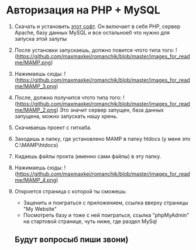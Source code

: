 # Авторизация на PHP + MySQL

1. Скачать и установить [этот софт](https://www.mamp.info/ru/). Он включает в себя PHP, сервер Apache, 
   базу данных MySQL и все остальноеб что нужно для запуска этой залупы
2. После установки запускаешь, должно повится чтото типа того:
   !(https://github.com/maxmaxkei/romanchik/blob/master/images_for_readme/MAMP.png)
3. Нажимаешь сюды:
   !(https://github.com/maxmaxkei/romanchik/blob/master/images_for_readme/MAMP_3.png)
4. После, должно получится чтото типа того:
   !(https://github.com/maxmaxkei/romanchik/blob/master/images_for_readme/MAMP_2.png)
   Это значит сервер запущен, база данных запущена, можно запускать нашу хрень.
5. Скачиваешь проект с гитхаба.
6. Заходишь в папку, где установлено MAMP в папку htdocs (у меня это C:\MAMP\htdocs)
7. Кидаешь файлы прокта (именно сами файлы) в эту папку.
8. Нажимаешь сюды:
   !(https://github.com/maxmaxkei/romanchik/blob/master/images_for_readme/MAMP_4.png)
9. Откроется страница с которой ты сможешь:
   - Заценить и поиграться с приложением, ссылка вверху страницы "My Website"
   - Посмотреть базу и тоже с ней поиграться, ссылка "phpMyAdmin" на стартовой странице, чуть ниже, где раздел MySql
   
   ## Будут вопросыб пиши звони)
